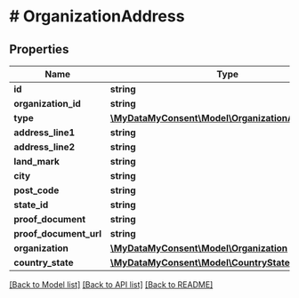 # # OrganizationAddress

## Properties

Name | Type | Description | Notes
------------ | ------------- | ------------- | -------------
**id** | **string** |  | [optional]
**organization_id** | **string** |  | [optional]
**type** | [**\MyDataMyConsent\Model\OrganizationAddressType**](OrganizationAddressType.md) |  | [optional]
**address_line1** | **string** |  | [optional]
**address_line2** | **string** |  | [optional]
**land_mark** | **string** |  | [optional]
**city** | **string** |  | [optional]
**post_code** | **string** |  | [optional]
**state_id** | **string** |  | [optional]
**proof_document** | **string** |  | [optional]
**proof_document_url** | **string** |  | [optional]
**organization** | [**\MyDataMyConsent\Model\Organization**](Organization.md) |  | [optional]
**country_state** | [**\MyDataMyConsent\Model\CountryState**](CountryState.md) |  | [optional]

[[Back to Model list]](../../README.md#models) [[Back to API list]](../../README.md#endpoints) [[Back to README]](../../README.md)

